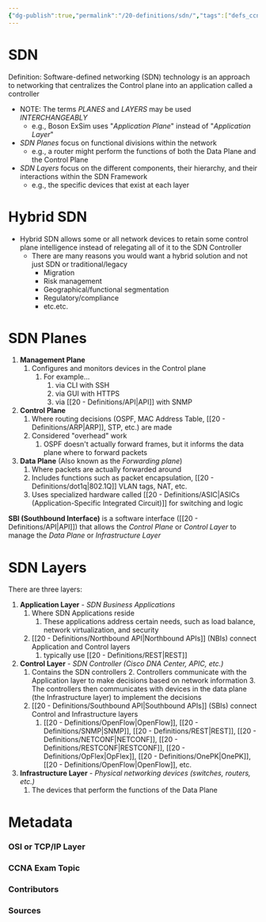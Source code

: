 ```yaml
---
{"dg-publish":true,"permalink":"/20-definitions/sdn/","tags":["defs_ccna"]}
---
```


# SDN
Definition: Software-defined networking (SDN) technology is an approach to networking that centralizes the Control plane into an application called a controller
- NOTE: The terms *PLANES* and *LAYERS* may be used *INTERCHANGEABLY*
	- e.g., Boson ExSim uses "*Application Plane*" instead of "*Application Layer*"
- *SDN Planes* focus on functional divisions within the network
	- e.g., a router might perform the functions of both the Data Plane and the Control Plane
- *SDN Layers* focus on the different components, their hierarchy, and their interactions within the SDN Framework
	- e.g., the specific devices that exist at each layer

# Hybrid SDN
- Hybrid SDN allows some or all network devices to retain some control plane intelligence instead of relegating all of it to the SDN Controller
	- There are many reasons you would want a hybrid solution and not just SDN or traditional/legacy
		- Migration
		- Risk management
		- Geographical/functional segmentation
		- Regulatory/compliance
		- etc.etc.

# SDN Planes
1. **Management Plane**
	1. Configures and monitors devices in the Control plane
		1. For example...
			1. via CLI with SSH
			2. via GUI with HTTPS
			3. via [[20 - Definitions/API\|API]] with SNMP
2. **Control Plane**
	1. Where routing decisions (OSPF, MAC Address Table, [[20 - Definitions/ARP\|ARP]], STP, etc.) are made
	2. Considered "overhead" work
		1. OSPF doesn't actually forward frames, but it informs the data plane where to forward packets
3. **Data Plane** (Also known as the *Forwarding plane*)
	1. Where packets are actually forwarded around
	2. Includes functions such as packet encapsulation, [[20 - Definitions/dot1q\|802.1Q]] VLAN tags, NAT, etc.
	3. Uses specialized hardware called [[20 - Definitions/ASIC\|ASICs (Application-Specific Integrated Circuit)]] for switching and logic

**SBI (Southbound Interface)** is a software interface ([[20 - Definitions/API\|API]]) that allows the *Control Plane* or *Control Layer* to manage the *Data Plane* or *Infrastructure Layer*

# SDN Layers
There are three layers:
1. **Application Layer** -  *SDN Business Applications*
	1. Where SDN Applications reside
		1. These applications address certain needs, such as load balance, network virtualization, and security
	2. [[20 - Definitions/Northbound API\|Northbound APIs]] (NBIs) connect Application and Control layers
		1. typically use [[20 - Definitions/REST\|REST]]
2. **Control Layer** - *SDN Controller (Cisco DNA Center, APIC, etc.)*
	1. Contains the SDN controllers
		2. Controllers communicate with the Application layer to make decisions based on network information
		3. The controllers then communicates with devices in the data plane (the Infrastructure layer) to implement the decisions
	2. [[20 - Definitions/Southbound API\|Southbound APIs]] (SBIs) connect Control and Infrastructure layers
		1. [[20 - Definitions/OpenFlow\|OpenFlow]], [[20 - Definitions/SNMP\|SNMP]], [[20 - Definitions/REST\|REST]], [[20 - Definitions/NETCONF\|NETCONF]], [[20 - Definitions/RESTCONF\|RESTCONF]], [[20 - Definitions/OpFlex\|OpFlex]], [[20 - Definitions/OnePK\|OnePK]], [[20 - Definitions/OpenFlow\|OpenFlow]], etc.
3. **Infrastructure Layer** - *Physical networking devices (switches, routers, etc.)*
	1. The devices that perform the functions of the Data Plane




# Metadata
### OSI or TCP/IP Layer

### CCNA Exam Topic

### Contributors

### Sources
